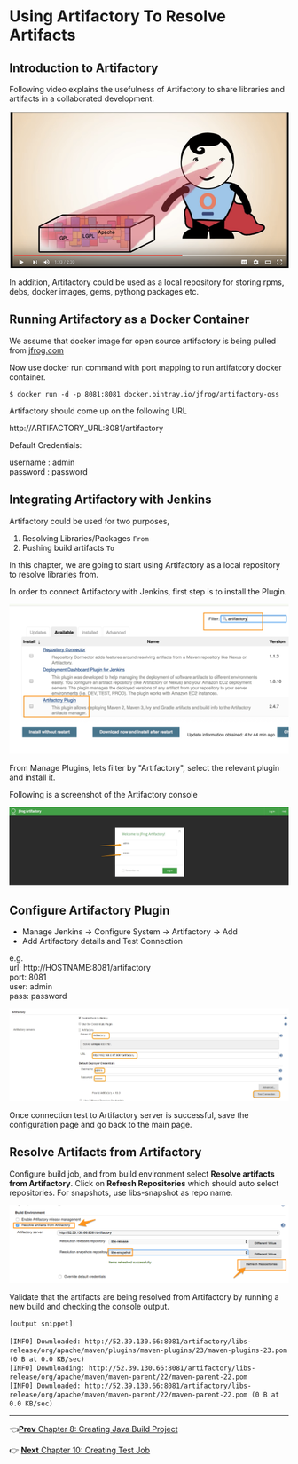 # Using Artifactory To Resolve Artifacts

## Introduction to Artifactory

Following video explains the usefulness of Artifactory to share libraries and artifacts in a collaborated development.

[![Introduction to Artifactory](images/chap9/artifactory_intro.png)](https://youtu.be/aa4YBDUDWy0 "Introduction to Artifactory")

In addition, Artifactory could be used as a local repository for storing rpms, debs, docker images, gems, pythong packages etc.

## Running Artifactory as a Docker Container

We assume that docker image for open source artifactory is being pulled from [jfrog.com](https://www.jfrog.com/open-source/)

Now use docker run command with port mapping to run artifatcory docker container.

```
$ docker run -d -p 8081:8081 docker.bintray.io/jfrog/artifactory-oss
```

Artifactory should come up on the following URL

http://ARTIFACTORY_URL:8081/artifactory

Default Credentials:

username : admin  
password : password  

## Integrating Artifactory with Jenkins

Artifactory could be used for two purposes,  
  1. Resolving Libraries/Packages `From`  
  1. Pushing build artifacts `To`  

In this chapter, we are going to start using Artifactory as a local repository to resolve libraries from.

In order to connect Artifactory with Jenkins, first step is to install the Plugin.

![Installing Artifactory Plugin](images/chap9/artifactory_plugin.jpg)

From Manage Plugins, lets filter by "Artifactory", select the relevant plugin and install it.

Following is a screenshot of the Artifactory console

![ Artifactory Console](images/chap9/artifactory_login.jpg)



## Configure Artifactory Plugin
* Manage Jenkins -> Configure System -> Artifactory -> Add
* Add Artifactory details and Test Connection

e.g.  
   url: http://HOSTNAME:8081/artifactory  
   port: 8081  
   user: admin  
   pass: password  


![Configuring  Artifactory Plugin](images/chap9/artifactory_configs.jpg)


Once connection test to Artifactory server is successful, save the configuration page and go back to the main page.  

## Resolve Artifacts from Artifactory

Configure build job, and from build environment select **Resolve artifacts from Artifactory**. Click on **Refresh Repositories** which should auto select repositories. For snapshots, use libs-snapshot as repo name.


![Resolve Artifacts from Artifactory ](images/chap9/resolve.png)

Validate that the artifacts are being resolved from Artifactory by running a new build and checking the console output.


```
[output snippet]

[INFO] Downloaded: http://52.39.130.66:8081/artifactory/libs-release/org/apache/maven/plugins/maven-plugins/23/maven-plugins-23.pom (0 B at 0.0 KB/sec)
[INFO] Downloading: http://52.39.130.66:8081/artifactory/libs-release/org/apache/maven/maven-parent/22/maven-parent-22.pom
[INFO] Downloaded: http://52.39.130.66:8081/artifactory/libs-release/org/apache/maven/maven-parent/22/maven-parent-22.pom (0 B at 0.0 KB/sec)
```

----
:point_left:[**Prev** Chapter 8: Creating Java Build Project](https://github.com/schoolofdevops/learn-jenkins/blob/master/manuscript/080_creating_java_build_job.md)

:point_right: [**Next** Chapter 10: Creating Test Job](https://github.com/schoolofdevops/learn-jenkins/blob/master/manuscript/100_creating_test_job.md)
